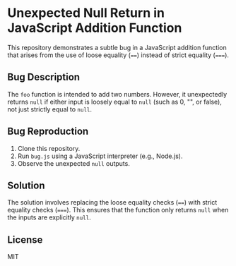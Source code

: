 # Unexpected Null Return in JavaScript Addition Function

This repository demonstrates a subtle bug in a JavaScript addition function that arises from the use of loose equality (`==`) instead of strict equality (`===`).

## Bug Description
The `foo` function is intended to add two numbers. However, it unexpectedly returns `null` if either input is loosely equal to `null` (such as 0, "", or false), not just strictly equal to `null`.

## Bug Reproduction
1. Clone this repository.
2. Run `bug.js` using a JavaScript interpreter (e.g., Node.js).
3. Observe the unexpected `null` outputs.

## Solution
The solution involves replacing the loose equality checks (`==`) with strict equality checks (`===`). This ensures that the function only returns `null` when the inputs are explicitly `null`.

## License
MIT